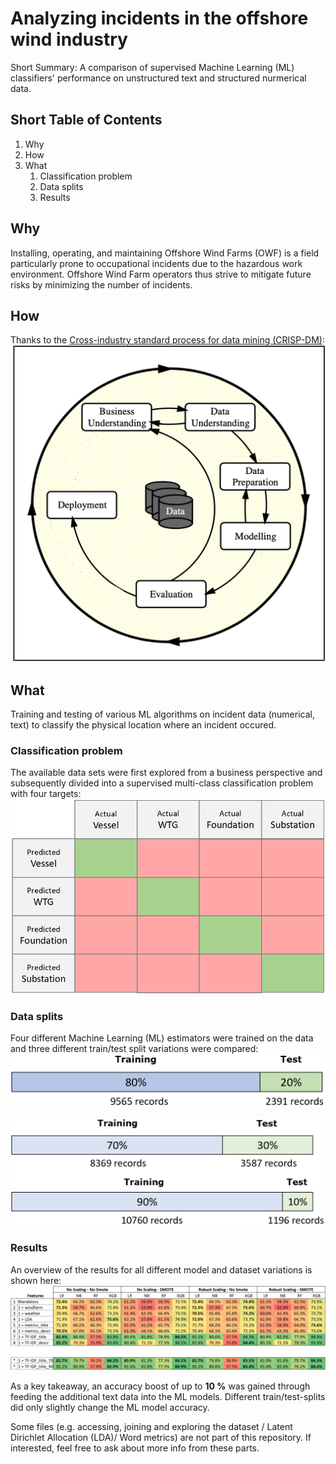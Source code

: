 # Analyzing incidents in the offshore wind industry

Short Summary: A comparison of supervised Machine Learning (ML) classifiers' performance on unstructured text and structured nurmerical data.

## Short Table of Contents
1. Why
2. How
3. What
    1. Classification problem
    2. Data splits
    3. Results

## Why
Installing, operating, and maintaining Offshore Wind Farms (OWF) is a field particularly prone to occupational incidents due to the hazardous work environment. Offshore Wind Farm operators thus strive to mitigate future risks by minimizing the number of incidents.

## How
Thanks to the [Cross-industry standard process for data mining (CRISP-DM)](https://en.wikipedia.org/wiki/Cross-industry_standard_process_for_data_mining):
![](https://github.com/DanishDahaka/incident-analysis-ml/blob/main/images/crisp_dm.png)

## What
Training and testing of various ML algorithms on incident data (numerical, text) to classify the physical location where an incident occured.

### Classification problem
The available data sets were first explored from a business perspective and subsequently divided into a supervised multi-class classification problem with four targets:
![](https://github.com/DanishDahaka/incident-analysis-ml/blob/main/images/methodology_area_cm.png)

### Data splits

Four different Machine Learning (ML) estimators were trained on the data and three different train/test split variations were compared:
![](https://github.com/DanishDahaka/incident-analysis-ml/blob/main/images/methodology_train_test_80.png)

![](https://github.com/DanishDahaka/incident-analysis-ml/blob/main/images/methodology_train_test_70_90.png)

### Results

An overview of the results for all different model and dataset variations is shown here:
![](https://github.com/DanishDahaka/incident-analysis-ml/blob/main/images/results_summary_graph.png)

As a key takeaway, an accuracy boost of up to **10 %** was gained through feeding the additional text data into the ML models.
Different train/test-splits did only slightly change the ML model accuracy.

Some files (e.g. accessing, joining and exploring the dataset / Latent Dirichlet Allocation (LDA)/ Word metrics) are not part of this repository.
If interested, feel free to ask about more info from these parts.
